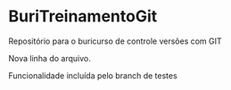 # BuriTreinamentoGit
Repositório para o buricurso de controle versões com GIT

Nova linha do arquivo.

Funcionalidade incluída pelo branch de testes
